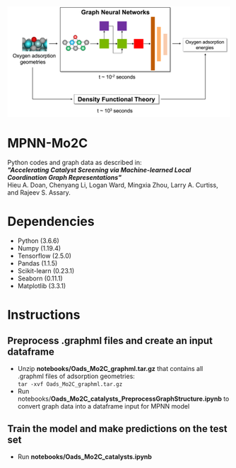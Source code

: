 ![alt text](https://github.com/MolecularMaterials/MPNN-Mo2C/blob/main/MPNN-Mo2C.png?raw=true)
# MPNN-Mo2C
Python codes and graph data as described in:\
***"Accelerating Catalyst Screening via Machine-learned Local Coordination Graph Representations"***\
Hieu A. Doan, Chenyang Li, Logan Ward, Mingxia Zhou, Larry A. Curtiss, and Rajeev S. Assary. 

# Dependencies
- Python (3.6.6) 
- Numpy (1.19.4)
- Tensorflow (2.5.0)
- Pandas (1.1.5)
- Scikit-learn (0.23.1)
- Seaborn (0.11.1)
- Matplotlib (3.3.1) 

# Instructions
## Preprocess .graphml files and create an input dataframe
- Unzip **notebooks/Oads_Mo2C_graphml.tar.gz** that contains all .graphml files of adsorption geometries:\
`tar -xvf Oads_Mo2C_graphml.tar.gz`
- Run notebooks/**Oads_Mo2C_catalysts_PreprocessGraphStructure.ipynb** to convert graph data into a dataframe input for MPNN model

## Train the model and make predictions on the test set
- Run **notebooks/Oads_Mo2C_catalysts.ipynb** 


